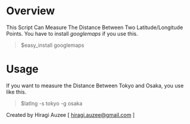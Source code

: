 Overview
========

This Script Can Measure The Distance Between Two Latitude/Longitude Points.
You have to install _googlemaps_ if you use this.

  > $easy_install googlemaps

Usage
=====

If you want to measure the Distance Between Tokyo and Osaka, you use like this.

  > $latlng -s tokyo -g osaka



Created by Hiragi Auzee [ hiragi.auzee@gmail.com ]
